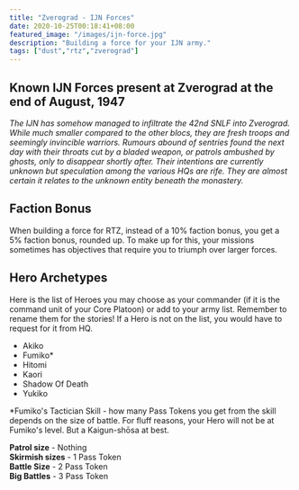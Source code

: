 ```yaml
---
title: "Zverograd - IJN Forces"
date: 2020-10-25T00:18:41+08:00
featured_image: "/images/ijn-force.jpg"
description: "Building a force for your IJN army."
tags: ["dust","rtz","zverograd"]
---
```

## Known IJN Forces present at Zverograd at the end of August, 1947

*The IJN has somehow managed to infiltrate the 42nd SNLF into Zverograd. While much smaller compared to the other blocs, they are fresh troops and seemingly invincible warriors. Rumours abound of sentries found the next day with their throats cut by a bladed weapon, or patrols ambushed by ghosts, only to disappear shortly after. Their intentions are currently unknown but speculation among the various HQs are rife. They are almost certain it relates to the unknown entity beneath the monastery.*

## Faction Bonus
When building a force for RTZ, instead of a 10% faction bonus, you get a 5% faction bonus, rounded up. To make up for this, your missions sometimes has objectives that require you to triumph over larger forces.

## Hero Archetypes
Here is the list of Heroes you may choose as your commander (if it is the command unit of your Core Platoon) or add to your army list. Remember to rename them for the stories! If a Hero is not on the list, you would have to request for it from HQ.

- Akiko
- Fumiko*
- Hitomi
- Kaori
- Shadow Of Death
- Yukiko

*Fumiko's Tactician Skill - how many Pass Tokens you get from the skill depends on the size of battle. For fluff reasons, your Hero will not be at Fumiko's level. But a Kaigun-shōsa at best.

**Patrol size** - Nothing  
**Skirmish sizes** - 1 Pass Token  
**Battle Size** - 2 Pass Token  
**Big Battles** - 3 Pass Token  
